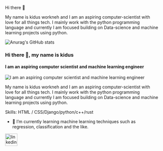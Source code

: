 Hi there 👋

My name is kidus workneh and I am an aspiring computer-scientist with love for all things tech. I mainly work with the python programming language and currently I am focused building on Data-science and machine learning projects using python. 

![Anurag's GitHub stats](https://github-readme-stats.vercel.app/api?username=kidusw&theme=dark&show_icons=true)

### Hi there 👋, my name is kidus 
#### I am an aspiring computer scientist and machine learning engineer
![I am an aspiring computer scientist and machine learning engineer](https://arturssmirnovs.github.io/github-profile-readme-generator/images/banner.png)

My name is kidus workneh and I am an aspiring computer-scientist with love for all things tech. I mainly work with the python programming language and currently I am focused building on Data-science and machine learning projects using python.

Skills: HTML / CSS/Django/python/c++/rust

- 🌱 I’m currently learning machine learning techniques such as regression, classification and the like. 


[<img src='https://cdn.jsdelivr.net/npm/simple-icons@3.0.1/icons/linkedin.svg' alt='linkedin' height='40'>](https://www.linkedin.com/in/https://www.linkedin.com/in/kidus-workneh-143466208?utm_source=share&utm_campaign=share_via&utm_content=profile&utm_medium=android_app/)  

